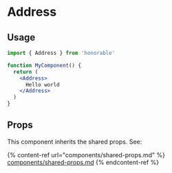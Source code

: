 # Address

## Usage

```jsx
import { Address } from 'honorable'

function MyComponent() {
  return (
    <Address>
      Hello world
    </Address>
  )
}
```

## Props

This component inherits the shared props. See:

{% content-ref url="components/shared-props.md" %}
[components/shared-props.md](components/shared-props.md)
{% endcontent-ref %}

